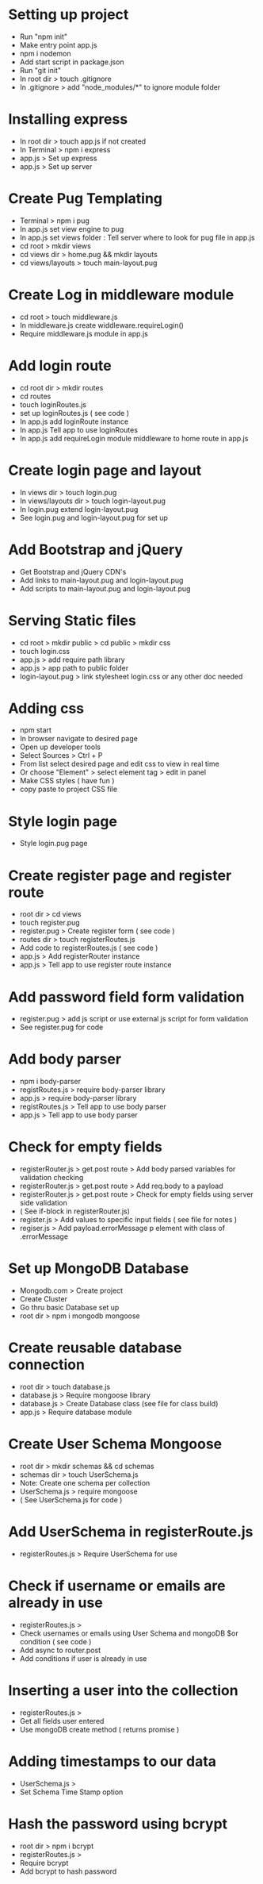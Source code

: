 # Setting up project

- Run "npm init"
- Make entry point app.js
- npm i nodemon
- Add start script in package.json
- Run "git init"
- In root dir > touch .gitignore
- In .gitignore > add "node_modules/\*" to ignore module folder

# Installing express

- In root dir > touch app.js if not created
- In Terminal > npm i express
- app.js > Set up express
- app.js > Set up server

# Create Pug Templating

- Terminal > npm i pug
- In app.js set view engine to pug
- In app.js set views folder : Tell server where to look for pug file in app.js
- cd root > mkdir views
- cd views dir > home.pug && mkdir layouts
- cd views/layouts > touch main-layout.pug

# Create Log in middleware module

- cd root > touch middleware.js
- In middleware.js create widdleware.requireLogin()
- Require middleware.js module in app.js

# Add login route

- cd root dir > mkdir routes
- cd routes
- touch loginRoutes.js
- set up loginRoutes.js ( see code )
- In app.js add loginRoute instance
- In app.js Tell app to use loginRoutes
- In app.js add requireLogin module middleware to home route in app.js

# Create login page and layout

- In views dir > touch login.pug
- In views/layouts dir > touch login-layout.pug
- In login.pug extend login-layout.pug
- See login.pug and login-layout.pug for set up

# Add Bootstrap and jQuery

- Get Bootstrap and jQuery CDN's
- Add links to main-layout.pug and login-layout.pug
- Add scripts to main-layout.pug and login-layout.pug

# Serving Static files

- cd root > mkdir public > cd public > mkdir css
- touch login.css
- app.js > add require path library
- app.js > app path to public folder
- login-layout.pug > link stylesheet login.css or any other doc needed

# Adding css

- npm start
- In browser navigate to desired page
- Open up developer tools
- Select Sources > Ctrl + P
- From list select desired page and edit css to view in real time
- Or choose "Element" > select element tag > edit in panel
- Make CSS styles ( have fun )
- copy paste to project CSS file

# Style login page

- Style login.pug page

# Create register page and register route

- root dir > cd views
- touch register.pug
- register.pug > Create register form ( see code )
- routes dir > touch registerRoutes.js
- Add code to registerRoutes.js ( see code )
- app.js > Add registerRouter instance
- app.js > Tell app to use register route instance

# Add password field form validation

- register.pug > add js script or use external js script for form validation
- See register.pug for code

# Add body parser

- npm i body-parser
- registRoutes.js > require body-parser library
- app.js > require body-parser library
- registRoutes.js > Tell app to use body parser
- app.js > Tell app to use body parser

# Check for empty fields

- registerRouter.js > get.post route > Add body parsed variables for validation checking
- registerRouter.js > get.post route > Add req.body to a payload
- registerRouter.js > get.post route > Check for empty fields using server side validation
- ( See if-block in registerRouter.js)
- register.js > Add values to specific input fields ( see file for notes )
- regiser.js > Add payload.errorMessage p element with class of .errorMessage

# Set up MongoDB Database

- Mongodb.com > Create project
- Create Cluster
- Go thru basic Database set up
- root dir > npm i mongodb mongoose

# Create reusable database connection

- root dir > touch database.js
- database.js > Require mongoose library
- database.js > Create Database class (see file for class build)
- app.js > Require database module

# Create User Schema Mongoose

- root dir > mkdir schemas && cd schemas
- schemas dir > touch UserSchema.js
- Note: Create one schema per collection
- UserSchema.js > require mongoose
- ( See UserSchema.js for code )

# Add UserSchema in registerRoute.js

- registerRoutes.js > Require UserSchema for use

# Check if username or emails are already in use

- registerRoutes.js >
- Check usernames or emails using User Schema and mongoDB $or condition ( see code )
- Add async to router.post
- Add conditions if user is already in use

# Inserting a user into the collection

- registerRoutes.js >
- Get all fields user entered
- Use mongoDB create method ( returns promise )

# Adding timestamps to our data

- UserSchema.js >
- Set Schema Time Stamp option

# Hash the password using bcrypt

- root dir > npm i bcrypt
- registerRoutes.js >
- Require bcrypt
- Add bcrypt to hash password

